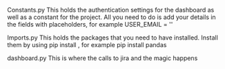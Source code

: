 Constants.py 
This holds the authentication settings for the dashboard as well as a constant for the project. 
All you need to do is add your details in the fields with placeholders, for example USER_EMAIL = '<YOUR EMAIL>'

Imports.py
This holds the packages that you need to have installed.
Install them by using pip install <package>, for example pip install pandas

dashboard.py
This is where the calls to jira and the magic happens
